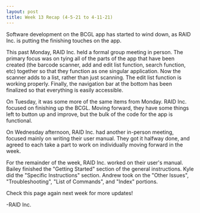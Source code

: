 ```yaml
---
layout: post
title: Week 13 Recap (4-5-21 to 4-11-21)
---
```


Software development on the BCGL app has started to wind down, as RAID Inc. is putting the finishing touches on the app.  

This past Monday, RAID Inc. held a formal group meeting in person. The primary focus was on tying all of the parts of the app that have been created (the barcode scanner, add and edit list function, search function, etc) together so that they function as one singular application. Now the scanner adds to a list, rather than just scanning. The edit list function is working properly. Finally, the navigation bar at the bottom has been finalized so that everything is easily accessible.

On Tuesday, it was some more of the same items from Monday. RAID Inc. focused on finishing up the BCGL. Moving forward, they have some things left to button up and improve, but the bulk of the code for the app is functional.

On Wednesday afternoon, RAID Inc. had another in-person meeting, focused mainly on writing their user manual. They got it halfway done, and agreed to each take a part to work on individually moving forward in the week.

For the remainder of the week, RAID Inc. worked on their user's manual. Bailey finished the "Getting Started" section of the general instructions. Kyle did the "Specific Instructions" section. Andrew took on the "Other Issues", "Troubleshooting", "List of Commands", and "Index" portions.

Check this page again next week for more updates!

-RAID Inc.
